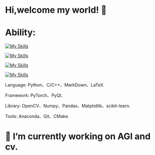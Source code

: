 # Hi,welcome my world! 👋

# Ability:

[![My Skills](https://skillicons.dev/icons?i=py,c,cpp,markdown,latex&theme=dark)](https://skillicons.dev)

[![My Skills](https://skillicons.dev/icons?i=qt,pytorch&theme=dark)](https://skillicons.dev)

[![My Skills](https://skillicons.dev/icons?i=opencv&theme=dark)](https://skillicons.dev)

[![My Skills](https://skillicons.dev/icons?i=github,git,anaconda,pycharm,clion,vscode,cmake,obsidian&theme=dark)](https://skillicons.dev)

Language: Python、C/C++、MarkDown、LaTeX.

Framework: PyTorch、PyQt.

Library: OpenCV、Numpy、Pandas、Matplotlib、scikit-learn.

Tools: Anaconda、Git、CMake.

# 🔭 I’m currently working on AGI and cv.
<!--
**SaltGardenia/SaltGardenia** is a ✨ _special_ ✨ repository because its `README.md` (this file) appears on your GitHub profile.

Here are some ideas to get you started:

-  ...
- 🌱 I’m currently learning ...
- 👯 I’m looking to collaborate on ...
- 🤔 I’m looking for help with ...
- 💬 Ask me about ...
- 📫 How to reach me: ...
- 😄 Pronouns: ...
- ⚡ Fun fact: ...
-->
